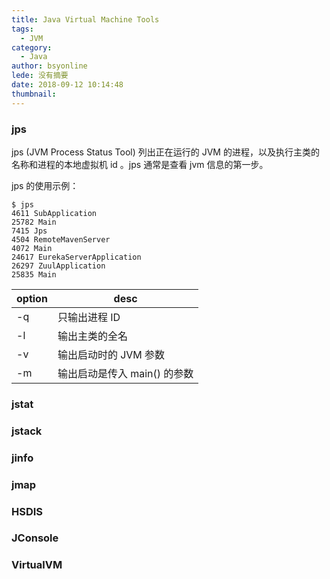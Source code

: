 ```yaml
---
title: Java Virtual Machine Tools
tags:
  - JVM
category:
  - Java
author: bsyonline
lede: 没有摘要
date: 2018-09-12 10:14:48
thumbnail:
---
```




### jps

jps (JVM Process Status Tool) 列出正在运行的 JVM 的进程，以及执行主类的名称和进程的本地虚拟机 id 。jps 通常是查看 jvm 信息的第一步。

jps 的使用示例：

```
$ jps
4611 SubApplication
25782 Main
7415 Jps
4504 RemoteMavenServer
4072 Main
24617 EurekaServerApplication
26297 ZuulApplication
25835 Main
```

| option | desc               |
| ------ | ------------------ |
| -q     | 只输出进程 ID           |
| -l     | 输出主类的全名            |
| -v     | 输出启动时的 JVM 参数      |
| -m     | 输出启动是传入 main() 的参数 |

### jstat

### jstack

### jinfo

### jmap

### HSDIS

### JConsole

### VirtualVM

